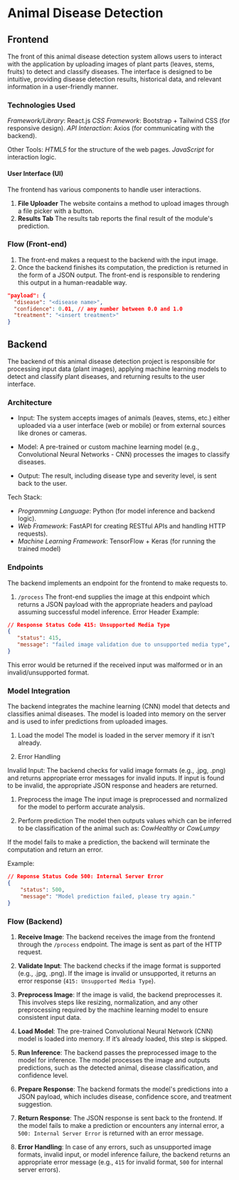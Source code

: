 # Animal Disease Detection

## Frontend

The front of this animal disease detection system allows users to interact with the application by uploading images of plant parts (leaves, stems, fruits) to detect and classify diseases. The interface is designed to be intuitive, providing disease detection results, historical data, and relevant information in a user-friendly manner.

### Technologies Used

*Framework/Library*: React.js
*CSS Framework*: Bootstrap + Tailwind CSS (for responsive design).
*API Interaction*: Axios (for communicating with the backend).

Other Tools:
*HTML5* for the structure of the web pages.
*JavaScript* for interaction logic.

#### User Interface (UI)

The frontend has various components to handle user interactions.

1. **File Uploader**
The website contains a method to upload images through a file picker with a button.
2. **Results Tab**
The results tab reports the final result of the module's prediction.

### Flow (Front-end)

1. The front-end makes a request to the backend with the input image.
2. Once the backend finishes its computation, the prediction is returned in the form of a JSON output. The front-end is responsible to rendering this output in a human-readable way.

 ```json
 "payload": {
   "disease": "<disease name>",
   "confidence": 0.01, // any number between 0.0 and 1.0 
   "treatment": "<insert treatment>"
 }
 ```

## Backend

The backend of this animal disease detection project is responsible for processing input data (plant images), applying machine learning models to detect and classify plant diseases, and returning results to the user interface.

### Architecture

- Input: The system accepts images of animals (leaves, stems, etc.) either uploaded via a user interface (web or mobile) or from external sources like drones or cameras.

- Model: A pre-trained or custom machine learning model (e.g., Convolutional Neural Networks - CNN) processes the images to classify diseases.

- Output: The result, including disease type and severity level, is sent back to the user.

Tech Stack:

- *Programming Language*: Python (for model inference and backend logic).
- *Web Framework*: FastAPI for creating RESTful APIs and handling HTTP requests).
- *Machine Learning Framework*: TensorFlow + Keras  (for running the trained model)

### Endpoints

 The backend implements an endpoint for the frontend to make requests to.

1. `/process`
 The front-end supplies the image at this endpoint which returns a JSON payload with the appropriate headers and payload assuming successful model inference.
 Error Header Example:

 ```json
 // Response Status Code 415: Unsupported Media Type
 {
    "status": 415,
    "message": "failed image validation due to unsupported media type",
 }
 ```

 This error would be returned if the received input was malformed or in an invalid/unsupported format.

### Model Integration

The backend integrates the machine learning (CNN) model that detects and classifies animal diseases.
The model is loaded into memory on the server and is used to infer predictions from uploaded images.

1. Load the model
The model is loaded in the server memory if it isn't already.

1. Error Handling

 Invalid Input: The backend checks for valid image formats (e.g., .jpg, .png) and returns appropriate error messages for invalid inputs.
 If input is found to be invalid, the appropriate JSON response and headers are returned.

1. Preprocess the image
The input image is preprocessed and normalized for the model to perform accurate analysis.

1. Perform prediction
The model then outputs values which can be inferred to be classification of the animal such as: *CowHealthy* or *CowLumpy*

 If the model fails to make a prediction, the backend will terminate the computation and return an error.

Example:

```json
// Reponse Status Code 500: Internal Server Error
{
    "status": 500,
    "message": "Model prediction failed, please try again."
}
```

### Flow (Backend)

1. **Receive Image**: The backend receives the image from the frontend through the `/process` endpoint. The image is sent as part of the HTTP request.

2. **Validate Input**: The backend checks if the image format is supported (e.g., .jpg, .png). If the image is invalid or unsupported, it returns an error response (`415: Unsupported Media Type`).

3. **Preprocess Image**: If the image is valid, the backend preprocesses it. This involves steps like resizing, normalization, and any other preprocessing required by the machine learning model to ensure consistent input data.

4. **Load Model**: The pre-trained Convolutional Neural Network (CNN) model is loaded into memory. If it’s already loaded, this step is skipped.

5. **Run Inference**: The backend passes the preprocessed image to the model for inference. The model processes the image and outputs predictions, such as the detected animal, disease classification, and confidence level.

6. **Prepare Response**: The backend formats the model's predictions into a JSON payload, which includes disease, confidence score, and treatment suggestion.

7. **Return Response**: The JSON response is sent back to the frontend. If the model fails to make a prediction or encounters any internal error, a `500: Internal Server Error` is returned with an error message.

8. **Error Handling**: In case of any errors, such as unsupported image formats, invalid input, or model inference failure, the backend returns an appropriate error message (e.g., `415` for invalid format, `500` for internal server errors).
